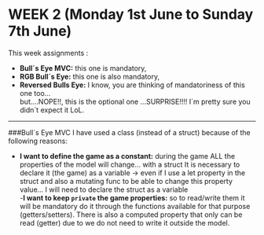 # WEEK 2  (Monday 1st June to Sunday 7th June)

This week assignments :
- **Bull´s Eye MVC:** this one is mandatory, 
- **RGB Bull´s Eye:** this one is also mandatory,  
- **Reversed Bulls Eye:** I know, you are thinking of mandatoriness of this one too...  
                       but....NOPE!!, this is the optional one ...SURPRISE!!!! 
                       I´m pretty sure you didn´t expect it LoL.
---
###Bull´s Eye MVC
I have used a class (instead of a struct) because of the following reasons:
- **I want to define the game as a constant:** during the game ALL the properties of the model will change... with a struct It is necessary to declare it (the game) as a variable -> even if I use a let property in the struct and also a mutating func to be able to change this property value... I will need to declare the struct as a variable  
-**I want to keep `private` the game properties:** so to read/write them  it will be mandatory do it through the functions available for that purpose  (getters/setters). There is also a computed property that only can be read (getter) due to we do not need to write it outside the model.  


